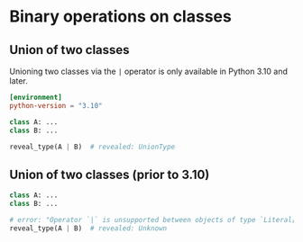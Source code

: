 # Binary operations on classes

## Union of two classes

Unioning two classes via the `|` operator is only available in Python 3.10 and later.

```toml
[environment]
python-version = "3.10"
```

```py
class A: ...
class B: ...

reveal_type(A | B)  # revealed: UnionType
```

## Union of two classes (prior to 3.10)

```py
class A: ...
class B: ...

# error: "Operator `|` is unsupported between objects of type `Literal[A]` and `Literal[B]`"
reveal_type(A | B)  # revealed: Unknown
```
